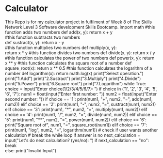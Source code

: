 # Calculator
This Repo is for my calculator project in fulfilment of Week 8 of The Skills Network Level 3 Software development Skills Bootcamp.
import math
#this function adds two numbers
def add(x, y):
    return x + y  
#this function subtracts two numbers  
def sustract(x, y):
    return x - y  
#this function multiplies two numbers
def multiply(x, y):  
    return x * y
#this function divides two numbers
def divide(x, y):
    return x / y
 #this function calculates the power of two numbers
def power(x, y):
    return x ** y
  #this function calculates the square root of a number
def square_root(x):
    return x ** 0.5
  #this function calculates the logarithm of a number
def logarithm(x):
    return math.log(x)
print("Select operation.")
print("1.Add")
print("2.Sustract")
print("3.Multiply")
print("4.Divide")
print("5.Power")
print("6.Square root")
print("7.Logarithm")
while True:
  choice = input("Enter choice(1/2/3/4/5/6/7): ")
  if choice in ('1', '2', '3', '4', '5', '6', '7'):
      num1 = float(input("Enter first number: "))
      num2 = float(input("Enter second number: "))
      if choice == '1':
          print(num1, "+", num2, "=", add(num1, num2))
      elif choice == '2':
          print(num1, "-", num2, "=", sustract(num1, num2))
      elif choice == '3':
          print(num1, "*", num2, "=", multiply(num1, num2))
      elif choice == '4':
          print(num1, "/", num2, "=", divide(num1, num2))
      elif choice == '5':
          print(num1, "**", num2, "=", power(num1, num2))
      elif choice == '6':
          print("Square root of", num1, "=", square_root(num1))
      elif choice == '7':
          print(num1, "log", num2, "=", logarithm(num1))
      # check if user wants another calculation
      # break the while loop if answer is no
      next_calculation = input("Let's do next calculation? (yes/no): ")
      if next_calculation == "no":
          break   
  else:
      print("Invalid Input")  
